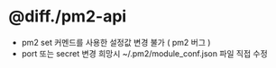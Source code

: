 # @diff./pm2-api
- pm2 set 커멘드를 사용한 설정값 변경 불가 ( pm2 버그 )
- port 또는 secret 변경 희망시 ~/.pm2/module_conf.json 파일 직접 수정